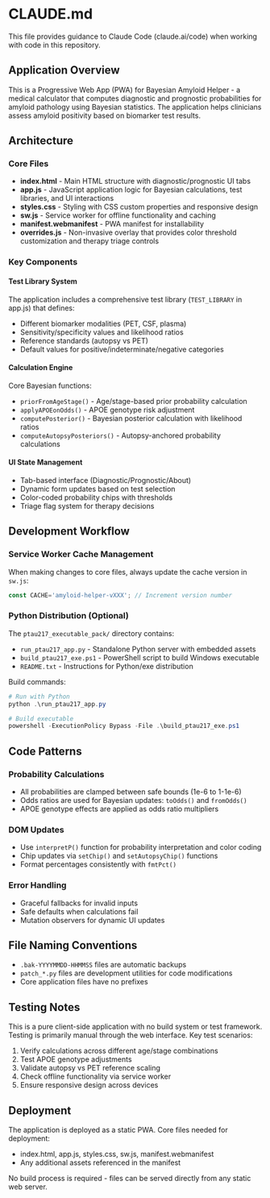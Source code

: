 # CLAUDE.md

This file provides guidance to Claude Code (claude.ai/code) when working with code in this repository.

## Application Overview

This is a Progressive Web App (PWA) for Bayesian Amyloid Helper - a medical calculator that computes diagnostic and prognostic probabilities for amyloid pathology using Bayesian statistics. The application helps clinicians assess amyloid positivity based on biomarker test results.

## Architecture

### Core Files
- **index.html** - Main HTML structure with diagnostic/prognostic UI tabs
- **app.js** - JavaScript application logic for Bayesian calculations, test libraries, and UI interactions
- **styles.css** - Styling with CSS custom properties and responsive design
- **sw.js** - Service worker for offline functionality and caching
- **manifest.webmanifest** - PWA manifest for installability
- **overrides.js** - Non-invasive overlay that provides color threshold customization and therapy triage controls

### Key Components

#### Test Library System
The application includes a comprehensive test library (`TEST_LIBRARY` in app.js) that defines:
- Different biomarker modalities (PET, CSF, plasma)
- Sensitivity/specificity values and likelihood ratios
- Reference standards (autopsy vs PET)
- Default values for positive/indeterminate/negative categories

#### Calculation Engine
Core Bayesian functions:
- `priorFromAgeStage()` - Age/stage-based prior probability calculation
- `applyAPOEonOdds()` - APOE genotype risk adjustment  
- `computePosterior()` - Bayesian posterior calculation with likelihood ratios
- `computeAutopsyPosteriors()` - Autopsy-anchored probability calculations

#### UI State Management
- Tab-based interface (Diagnostic/Prognostic/About)
- Dynamic form updates based on test selection
- Color-coded probability chips with thresholds
- Triage flag system for therapy decisions

## Development Workflow

### Service Worker Cache Management
When making changes to core files, always update the cache version in `sw.js`:
```javascript
const CACHE='amyloid-helper-vXXX'; // Increment version number
```

### Python Distribution (Optional)
The `ptau217_executable_pack/` directory contains:
- `run_ptau217_app.py` - Standalone Python server with embedded assets
- `build_ptau217_exe.ps1` - PowerShell script to build Windows executable
- `README.txt` - Instructions for Python/exe distribution

Build commands:
```powershell
# Run with Python
python .\run_ptau217_app.py

# Build executable
powershell -ExecutionPolicy Bypass -File .\build_ptau217_exe.ps1
```

## Code Patterns

### Probability Calculations
- All probabilities are clamped between safe bounds (1e-6 to 1-1e-6)
- Odds ratios are used for Bayesian updates: `toOdds()` and `fromOdds()`
- APOE genotype effects are applied as odds ratio multipliers

### DOM Updates
- Use `interpretP()` function for probability interpretation and color coding
- Chip updates via `setChip()` and `setAutopsyChip()` functions
- Format percentages consistently with `fmtPct()`

### Error Handling
- Graceful fallbacks for invalid inputs
- Safe defaults when calculations fail
- Mutation observers for dynamic UI updates

## File Naming Conventions

- `.bak-YYYYMMDD-HHMMSS` files are automatic backups
- `patch_*.py` files are development utilities for code modifications
- Core application files have no prefixes

## Testing Notes

This is a pure client-side application with no build system or test framework. Testing is primarily manual through the web interface. Key test scenarios:

1. Verify calculations across different age/stage combinations
2. Test APOE genotype adjustments
3. Validate autopsy vs PET reference scaling
4. Check offline functionality via service worker
5. Ensure responsive design across devices

## Deployment

The application is deployed as a static PWA. Core files needed for deployment:
- index.html, app.js, styles.css, sw.js, manifest.webmanifest
- Any additional assets referenced in the manifest

No build process is required - files can be served directly from any static web server.
